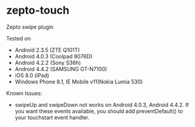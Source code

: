 # zepto-touch
Zepto swipe plugin

Tested on 
 * Android 2.3.5 (ZTE Q101T)
 * Android 4.0.3 (Coolpad 8076D)
 * Android 4.2.2 (Sony S36h)
 * Android 4.4.2 (SAMSUNG GT-N7100)
 * iOS 8.0 (iPad)
 * Windows Phone 8.1, IE Mobile v11(Nokia Lumia 530)

Known Issues:
* swipeUp and swipeDown not works on Android 4.0.3, Android 4.4.2. If you want these events available, you should add preventDefault() to your touchstart event handler.
